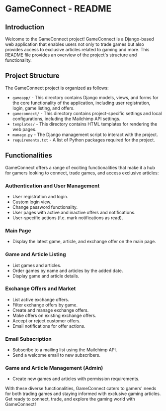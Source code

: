 # GameConnect - README


## Introduction
Welcome to the GameConnect project! GameConnect is a Django-based web application that enables users not only to trade games but also provides access to exclusive articles related to gaming and more. 
This README file provides an overview of the project's structure and functionality.

## Project Structure
The GameConnect project is organized as follows:

- `gameapp/` - This directory contains Django models, views, and forms for the core functionality of the application, including user registration, login, game listing, and offers.
- `gameconnect/` - This directory contains project-specific settings and local configurations, including the Mailchimp API settings.
- `templates/` - This directory contains HTML templates for rendering the web pages.
- `manage.py` - The Django management script to interact with the project.
- `requirements.txt` - A list of Python packages required for the project.

## Functionalities
GameConnect offers a range of exciting functionalities that make it a hub for gamers looking to connect, trade games, and access exclusive articles:

### Authentication and User Management
- User registration and login.
- Custom login view.
- Change password functionality.
- User pages with active and inactive offers and notifications.
- User-specific actions (f.e. mark notifications as read).

### Main Page
- Display the latest game, article, and exchange offer on the main page.

### Game and Article Listing
- List games and articles.
- Order games by name and articles by the added date.
- Display game and article details.

### Exchange Offers and Market
- List active exchange offers.
- Filter exchange offers by game.
- Create and manage exchange offers.
- Make offers on existing exchange offers.
- Accept or reject customer offers.
- Email notifications for offer actions.

### Email Subscription
- Subscribe to a mailing list using the Mailchimp API.
- Send a welcome email to new subscribers.

### Game and Article Management (Admin)
- Create new games and articles with permission requirements.

With these diverse functionalities, GameConnect caters to gamers' needs for both trading games and staying informed with exclusive gaming articles. Get ready to connect, trade, and explore the gaming world with GameConnect!
